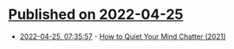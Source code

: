 # [Published on 2022-04-25](index.md)

* [2022-04-25, 07:35:57](https://news.ycombinator.com/item?id=31151546) - [How to Quiet Your Mind Chatter (2021)](https://nautil.us/how-to-quiet-your-mind-chatter-9641/)
